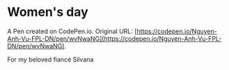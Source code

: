 # Women's day

A Pen created on CodePen.io. Original URL: [https://codepen.io/Nguyen-Anh-Vu-FPL-DN/pen/wvNwaNG](https://codepen.io/Nguyen-Anh-Vu-FPL-DN/pen/wvNwaNG).

For my beloved fiancé Silvana